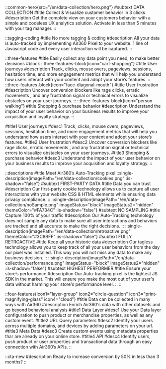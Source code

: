 ::common-hero{src="/en/data-collection/hero.png"}
#subtext
DATA COLLECTION
#title
Collect & Visualize customer behavior in 3 clicks
#description
Get the complete view on your customers behavior with a simple and codeless UX analytics solution. Activate in less than 5 minutes with your tag manager.
::

::tagging-coding
#title
No more tagging & coding
#description
All your data is auto-tracked by implementing Air360 Pixel to your website. 1 line of Javascript code and every user interaction will be captured.
::

::three-features
#title
Easily collect any data point you need, to make better decisions
#block
    ::three-features-block{icon="cart-shopping"}
    #title
    User journeys
    #description
    Track, clicks, mouse overs, pageviews, sessions, hesitation time, and more engagement metrics that will help you understand how users interact with your content and adopt your store’s features.
    ::
    ::three-features-block{icon="face-diagonal-mouth"}
    #title
    User frustration
    #description
    Uncover conversion blockers like rage clicks, erratic movements , and any frustration signal or  technical errors to visualize obstacles on your user journeys.
    ::
    ::three-features-block{icon="person-walking"}
    #title
    Shopping & purchase behavior
    #description
    Understand the impact of your user behavior on your business results to improve your acquisition and loyalty strategy.
    ::


#title1
User journeys
#desc1
Track, clicks, mouse overs, pageviews, sessions, hesitation time, and more engagement metrics that will help you understand how users interact with your content and adopt your store’s features.
#title2
User frustration
#desc2
Uncover conversion blockers like rage clicks, erratic movements , and any frustration signal or  technical errors to visualize obstacles on your user journeys.
#title3
Shopping & purchase behavior
#desc3
Understand the impact of your user behavior on your business results to improve your acquisition and loyalty strategy.
::

::descriptions
#title
Meet Air360’s Auto-Tracking pixel
::single-description{imagePath="/en/data-collection/cookies.png" :is-shadow="false"}
#subtext
FIRST-PARTY DATA
#title
Data you can trust
#description
Our first-party cookie technology allows us to capture all user interactions with your website CSS & HTML elements while ensuring data privacy compliance.
::
::single-description{imagePath="/en/data-collection/noSample.png" imageStatus="block" imageStatus2="hidden" themeColor="#FA734C" :is-shadow="false"}
#subtext
NO SAMPLING
#title
Capture 100% of your traffic
#description
Our Auto-Tracking technology does not sample any data to make sure all user interactions and behaviors are tracked and all  accurate to make the right decisions.
::
::single-description{imagePath="/en/data-collection/retroactive.png" themeColor="#3C8BFF" :is-shadow="false"}
#subtext
FULLY RETROACTIVE
#title
Keep all your historic data
#description
Our tagless technology allows you to keep track of all your user behaviors from the day our pixel  was installed. This way you will not miss any data to make any business decision.
::
::single-description{imagePath="/en/data-collection/performance.png" imageStatus="block" imageStatus2="hidden" :is-shadow="false"}
#subtext
HIGHEST PERFORMER
#title
Ensure your store’s performance
#description
Our Auto-tracking pixel is the lightest JS SDK  in the market. This will ensure you make the most out of your user's data without harming your store's performance level.
::
::

::four-features{icon1="layer-group" icon2="circle-question" icon3="print-magnifying-glass" icon4="cloud"}
#title
Data can be collected in many ways with Air360
#description
Enrich Air360's data with other datasets and go beyond behavioral analysis
#title1
Data Layer
#desc1
Use your Data layer configuration to push product or merchandise properties, as well as any custom event.
#title2
URL Query parameters
#desc2
Identify your users across multiple domains, and devices by adding parameters on your url.
#title3
Meta Data 
#desc3
Create custom events using metadata properties thar are already on your online store.
#title4
API
#desc4
Identify users, push product or user properties and transactional data through an easy connection with Air360’s APIs.
::

::cta-new
#description
Ready to increase conversion by 50% in less than 3 months?
::